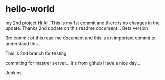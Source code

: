 # hello-world
my 2nd project
Hi All,
This is my 1st commit and there is no changes in the update.
Thanks 
2nd update on this readme document...
Beta version


3rd commit of this read me document and this is an important commit to understand this..


This is 2nd branch for testing 

commiting for mastrer server... it's from github 
Have a nice day... 

Jenkins
